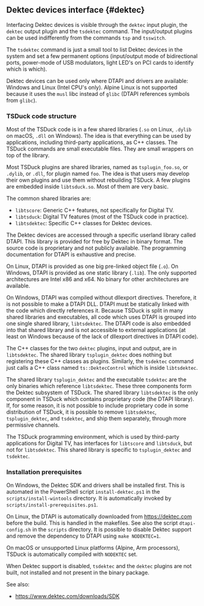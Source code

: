 ## Dektec devices interface  {#dektec}

Interfacing Dektec devices is visible through the `dektec` input plugin, the
`dektec` output plugin and the `tsdektec` command. The input/output plugins
can be used indifferently from the commands `tsp` and `tsswitch`.

The `tsdektec` command is just a small tool to list Dektec devices in the system
and set a few permanent options (input/output mode of bidirectional ports,
power-mode of USB modulators, light LED's on PCI cards to identify which is which).

Dektec devices can be used only where DTAPI and drivers are available: Windows and
Linux (Intel CPU's only). Alpine Linux is not supported because it uses the `musl`
libc instead of `glibc` (DTAPI references symbols from `glibc`).

### TSDuck code structure

Most of the TSDuck code is in a few shared libraries (`.so` on Linux, `.dylib` on
macOS, `.dll` on Windows). The idea is that everything can be used by applications,
including third-party applications, as C++ classes. The TSDuck commands are small
executable files. They are small wrappers on top of the library.

Most TSDuck plugins are shared libraries, named as `tsplugin_foo.so`, or `.dylib`,
or `.dll`, for plugin named `foo`. The idea is that users may develop their own
plugins and use them without rebuilding TSDuck. A few plugins are embedded inside
`libtsduck.so`. Most of them are very basic.

The common shared libraries are:

- `libtscore`: Generic C++ features, not specifically for Digital TV.
- `libtsduck`: Digital TV features (most of the TSDuck code in practice).
- `libtsdektec`: Specific C++ classes for Dektec devices.

The Dektec devices are accessed through a specific userland library called DTAPI.
This library is provided for free by Dektec in binary format. The source code
is proprietary and not publicly available. The programming documentation for DTAPI
is exhaustive and precise.

On Linux, DTAPI is provided as one big pre-linked object file (`.o`). On Windows,
DTAPI is provided as one static library (`.lib`). The only supported architectures
are Intel x86 and x64. No binary for other architectures are available.

On Windows, DTAPI was compiled without dllexport directives. Therefore, it is
not possible to make a DTAPI DLL. DTAPI must be statically linked with the code
which directly references it. Because TSDuck is split in many shared libraries
and executables, all code which uses DTAPI is grouped into one single shared
library, `libtsdektec`. The DTAPI code is also embedded into that shared
library and is not accessible to external applications (at least on Windows
because of the lack of dllexport directives in DTAPI code).

The C++ classes for the two `dektec` plugins, input and output, are in `libtsdektec`.
The shared library `tsplugin_dektec` does nothing but registering these C++
classes as plugins. Similarly, the `tsdektec` command just calls a C++ class
named `ts::DektecControl` which is inside `libtsdektec`.

The shared library `tsplugin_dektec` and the executable `tsdektec` are the
only binaries which reference `libtsdektec`. These three components form the Dektec
subsystem of TSDuck. The shared library `libtsdektec` is the only component in
TSDuck which contains proprietary code (the DTAPI library). If, for some reason,
it is not possible to include proprietary code in some distribution of TSDuck,
it is possible to remove `libtsdektec`, `tsplugin_dektec`, and `tsdektec`, and ship
them separately, through more permissive channels.

The TSDuck programming environment, which is used by third-party applications
for Digital TV, has interfaces for `libtscore` and `libtsduck`, but not for
`libtsdektec`. This shared library is specific to `tsplugin_dektec` and `tsdektec`.

### Installation prerequisites

On Windows, the Dektec SDK and drivers shall be installed first. This is automated
in the PowerShell script `install-dektec.ps1` in the `scripts/install-wintools`
directory. It is automatically invoked by `scripts/install-prerequisites.ps1`.

On Linux, the DTAPI is automatically downloaded from https://dektec.com before
the build. This is handled in the makefiles. See also the script `dtapi-config.sh`
in the `scripts` directory. It is possible to disable Dektec support and remove
the dependency to DTAPI using `make NODEKTEC=1`.

On macOS or unsupported Linux platforms (Alpine, Arm processors), TSDuck is
automatically compiled with `NODEKTEC` set.

When Dektec support is disabled, `tsdektec` and the `dektec` plugins are not
built, not installed and not present in the binary package.

See also:
- https://www.dektec.com/downloads/SDK
